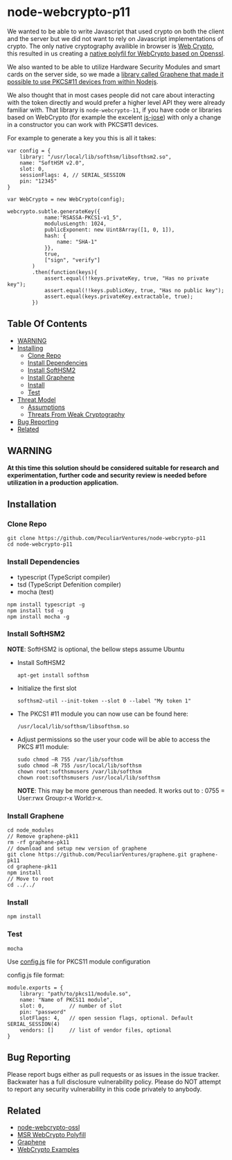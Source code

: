 # node-webcrypto-p11

We wanted to be able to write Javascript that used crypto on both the client and the server but we did not want to rely on Javascript implementations of crypto. The only native cryptography availible in browser is [Web Crypto](caniuse.com/#search=cryptography), this resulted in us creating a [native polyfil for WebCrypto based on Openssl](https://github.com/PeculiarVentures/node-webcrypto-ossl).

We also wanted to be able to utilize Hardware Security Modules and smart cards on the server side, so we made a [library called Graphene that made it possible to use PKCS#11 devices from within Nodejs](https://github.com/PeculiarVentures/graphene). 

We also thought that in most cases people did not care about interacting with the token directly and would prefer a higher level API they were already familiar with. That library is `node-webcrypto-11`, if you have code or libraries based on WebCrypto (for example the excelent [js-jose](https://github.com/square/js-jose)) with only a change in a constructor you can work with PKCS#11 devices.

For example to generate a key you this is all it takes:

```
var config = {
    library: "/usr/local/lib/softhsm/libsofthsm2.so",
    name: "SoftHSM v2.0",
    slot: 0,
    sessionFlags: 4, // SERIAL_SESSION
    pin: "12345"
}

var WebCrypto = new WebCrypto(config);

webcrypto.subtle.generateKey({
            name:"RSASSA-PKCS1-v1_5",
            modulusLength: 1024,
            publicExponent: new Uint8Array([1, 0, 1]), 
            hash: {
                name: "SHA-1"
            }}, 
            true, 
            ["sign", "verify"]
        )
        .then(function(keys){
            assert.equal(!!keys.privateKey, true, "Has no private key");
            assert.equal(!!keys.publicKey, true, "Has no public key");
            assert.equal(keys.privateKey.extractable, true);
        })
```

## Table Of Contents

* [WARNING](#warning)
* [Installing](#installing)
  * [Clone Repo](#clone-repo)
  * [Install Dependencies](#install-dependencies)
  * [Install SoftHSM2](#install-softhsm2)
  * [Install Graphene](#install-graphene)
  * [Install](#install)
  * [Test](#test)
* [Threat Model](#threat-model)
  * [Assumptions](#assumptions)
  * [Threats From Weak Cryptography](#threats-from-weak-cryptography)
* [Bug Reporting](#bug-reporting)
* [Related](#related)

## WARNING

**At this time this solution should be considered suitable for research and experimentation, further code and security review is needed before utilization in a production application.**

## Installation

### Clone Repo

```
git clone https://github.com/PeculiarVentures/node-webcrypto-p11
cd node-webcrypto-p11
```

### Install Dependencies
- typescript (TypeScript compiler)
- tsd (TypeScript Defenition compiler)
- mocha (test)

```
npm install typescript -g
npm install tsd -g
npm install mocha -g
```

### Install SoftHSM2

**NOTE**: SoftHSM2 is optional, the bellow steps assume Ubuntu

* Install SoftHSM2

    `apt-get install softhsm`

* Initialize the first slot

    `softhsm2-util --init-token --slot 0 --label "My token 1"`

* The PKCS1 #11 module you can now use can be found here:

  `/usr/local/lib/softhsm/libsofthsm.so`
  
* Adjust permissions so the user your code will be able to access the PKCS #11 module:

  ```
  sudo chmod –R 755 /var/lib/softhsm
  sudo chmod –R 755 /usr/local/lib/softhsm
  chown root:softhsmusers /var/lib/softhsm
  chown root:softhsmusers /usr/local/lib/softhsm
  ```
 
  **NOTE**: This may be more generous than needed. It works out to : 0755 = User:rwx Group:r-x World:r-x. 

### Install Graphene
```
cd node_modules
// Remove graphene-pk11
rm -rf graphene-pk11
// download and setup new version of graphene
git clone https://github.com/PeculiarVentures/graphene.git graphene-pk11
cd graphene-pk11
npm install
// Move to root
cd ../../
```

### Install 

```                          
npm install
```
### Test

```
mocha
```
Use [config.js](https://github.com/PeculiarVentures/node-webcrypto-p11/blob/master/test/config.js) file for PKCS11 module configuration

config.js file format:
```
module.exports = {
	library: "path/to/pkcs11/module.so",
	name: "Name of PKCS11 module",
    slot: 0,        // number of slot
	pin: "password"
    slotFlags: 4,   // open session flags, optional. Default SERIAL_SESSION(4)
    vendors: []     // list of vendor files, optional
}
```
## Bug Reporting
Please report bugs either as pull requests or as issues in the issue tracker. Backwater has a full disclosure vulnerability policy. Please do NOT attempt to report any security vulnerability in this code privately to anybody.


## Related
 - [node-webcrypto-ossl](https://github.com/PeculiarVentures/node-webcrypto-ossl)
 - [MSR WebCrypto Polyfill](http://research.microsoft.com/en-us/downloads/29f9385d-da4c-479a-b2ea-2a7bb335d727/)
 - [Graphene](https://github.com/PeculiarVentures/graphene)
 - [WebCrypto Examples](https://github.com/diafygi/webcrypto-examples)
